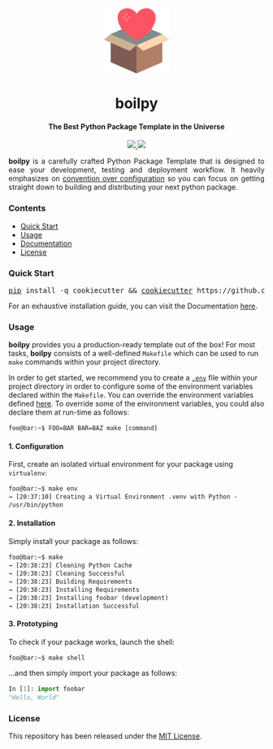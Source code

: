 <!-- HEADER -->
<div align="center">
    <img src=".github/assets/logo.png" height="128"> 
    <h1>
        boilpy
    </h1>
    <h4>The Best Python Package Template in the Universe</h4>
</div>

<!-- BADGES -->
<p align="center">
	<a href="https://saythanks.io/to/achillesrasquinha">
		<img src="https://img.shields.io/badge/Say%20Thanks-🦉-1EAEDB.svg?style=flat-square">
	</a>
	<a href="https://paypal.me/achillesrasquinha">
		<img src="https://img.shields.io/badge/donate-💵-f44336.svg?style=flat-square">
	</a>
</p>

<div align="justify">
	<b>boilpy</b> is a carefully crafted Python Package Template that is designed to ease your development, testing and deployment workflow. It heavily emphasizes on <a href="https://en.wikipedia.org/wiki/Convention_over_configuration" target="_blank">convention over configuration</a> so you can focus on getting straight down to building and distributing your next python package.
</div>

### Contents

* [Quick Start](#quick-start)
* [Usage](#usage)
* [Documentation](docs)
* [License](#license)

### Quick Start

<div align="center">
	<pre><a href="#">pip</a> install -q cookiecutter && <a href="#">cookiecutter</a> https://github.com/achillesrasquinha/boilpy</pre>
</div>

For an exhaustive installation guide, you can visit the Documentation [here](docs/installation.md).

### Usage

**boilpy** provides you a production-ready template out of the box! For most tasks, **boilpy** consists of a well-defined `Makefile` which can be used to run `make` commands within your project directory. 

In order to get started, we recommend you to create a [`.env`](https://12factor.net/config) file within your project directory in order to configure some of the environment variables declared within the `Makefile`. You can override the environment variables defined [here](docs/index.md#environment-variables). To override some of the environment variables, you could also declare them at run-time as follows:

```console
foo@bar:~$ FOO=BAR BAR=BAZ make [command]
```

#### 1. Configuration

First, create an isolated virtual environment for your package using `virtualenv`:

```console
foo@bar:~$ make env
→ [20:37:10] Creating a Virtual Environment .venv with Python - /usr/bin/python
```

#### 2. Installation

Simply install your package as follows:

```console
foo@bar:~$ make
→ [20:38:23] Cleaning Python Cache
→ [20:38:23] Cleaning Successful
→ [20:38:23] Building Requirements
→ [20:38:23] Installing Requirements
→ [20:38:23] Installing foobar (development)
→ [20:38:23] Installation Successful
```

#### 3. Prototyping

To check if your package works, launch the shell:

```console
foo@bar:~$ make shell
```

...and then simply import your package as follows:

```python
In [1]: import foobar
"Hello, World"
```

### License

This repository has been released under the [MIT License](LICENSE).